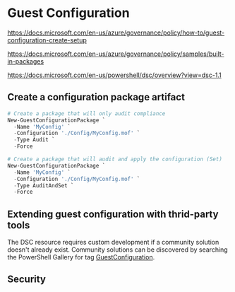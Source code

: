 # Guest Configuration
https://docs.microsoft.com/en-us/azure/governance/policy/how-to/guest-configuration-create-setup

https://docs.microsoft.com/en-us/azure/governance/policy/samples/built-in-packages

https://docs.microsoft.com/en-us/powershell/dsc/overview?view=dsc-1.1
## Create a configuration package artifact

```powershell
# Create a package that will only audit compliance
New-GuestConfigurationPackage `
  -Name 'MyConfig' `
  -Configuration './Config/MyConfig.mof' `
  -Type Audit `
  -Force
```

```powershell
# Create a package that will audit and apply the configuration (Set)
New-GuestConfigurationPackage `
  -Name 'MyConfig' `
  -Configuration './Config/MyConfig.mof' `
  -Type AuditAndSet `
  -Force
```

## Extending guest configuration with thrid-party tools

The DSC resource requires custom development if a community solution doesn't already exist. Community solutions can be discovered by searching the PowerShell Gallery for tag [GuestConfiguration](https://www.powershellgallery.com/packages?q=Tags%3A%22GuestConfiguration%22).

## Security
